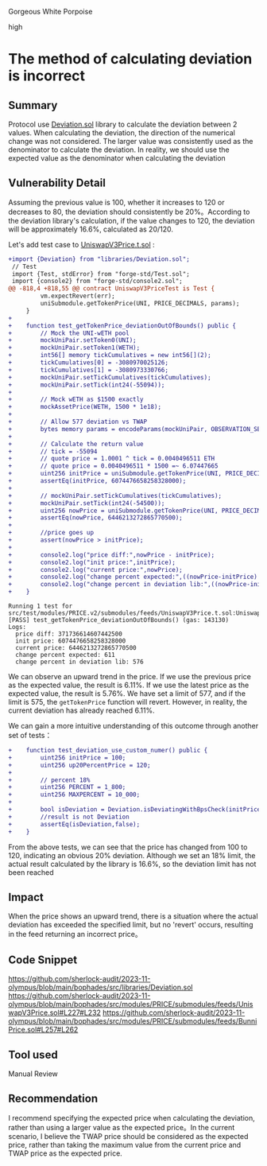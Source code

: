 Gorgeous White Porpoise

high

# The method of calculating deviation is incorrect

## Summary
Protocol use [Deviation.sol](https://github.com/sherlock-audit/2023-11-olympus/blob/main/bophades/src/libraries/Deviation.sol) library to calculate the deviation between 2 values. When calculating the deviation, the direction of the numerical change was not considered. The larger value was consistently used as the denominator to calculate the deviation. In reality, we should use the expected value as the denominator when calculating the deviation

## Vulnerability Detail
Assuming the previous value is 100, whether it increases to 120 or decreases to 80, the deviation should consistently be 20%。According to the deviation library's calculation, if the value changes to 120, the deviation will be approximately 16.6%, calculated as 20/120.

Let's add test case to [UniswapV3Price.t.sol](https://github.com/sherlock-audit/2023-11-olympus/blob/main/bophades/src/test/modules/PRICE.v2/submodules/feeds/UniswapV3Price.t.sol) :
```diff
+import {Deviation} from "libraries/Deviation.sol";
 // Test
 import {Test, stdError} from "forge-std/Test.sol";
 import {console2} from "forge-std/console2.sol";
@@ -818,4 +818,55 @@ contract UniswapV3PriceTest is Test {
         vm.expectRevert(err);
         uniSubmodule.getTokenPrice(UNI, PRICE_DECIMALS, params);
     }
+
+    function test_getTokenPrice_deviationOutOfBounds() public {
+        // Mock the UNI-wETH pool
+        mockUniPair.setToken0(UNI);
+        mockUniPair.setToken1(WETH);
+        int56[] memory tickCumulatives = new int56[](2);
+        tickCumulatives[0] = -3080970025126;
+        tickCumulatives[1] = -3080973330766;
+        mockUniPair.setTickCumulatives(tickCumulatives);
+        mockUniPair.setTick(int24(-55094));
+
+        // Mock wETH as $1500 exactly
+        mockAssetPrice(WETH, 1500 * 1e18);
+
+        // Allow 577 deviation vs TWAP
+        bytes memory params = encodeParams(mockUniPair, OBSERVATION_SECONDS, 577);
+
+        // Calculate the return value
+        // tick = -55094
+        // quote price = 1.0001 ^ tick = 0.0040496511 ETH
+        // quote price = 0.0040496511 * 1500 =~ 6.07447665
+        uint256 initPrice = uniSubmodule.getTokenPrice(UNI, PRICE_DECIMALS, params);
+        assertEq(initPrice, 6074476658258328000);
+
+        // mockUniPair.setTickCumulatives(tickCumulatives);
+        mockUniPair.setTick(int24(-54500));
+        uint256 nowPrice = uniSubmodule.getTokenPrice(UNI, PRICE_DECIMALS, params);
+        assertEq(nowPrice, 6446213272865770500);
+
+        //price goes up
+        assert(nowPrice > initPrice);
+
+        console2.log("price diff:",nowPrice - initPrice);
+        console2.log("init price:",initPrice);
+        console2.log("current price:",nowPrice);
+        console2.log("change percent expected:",((nowPrice-initPrice) * 10_000 /initPrice));
+        console2.log("change percent in deviation lib:",((nowPrice-initPrice) * 10_000 /nowPrice));
+    }
```

```shell
Running 1 test for src/test/modules/PRICE.v2/submodules/feeds/UniswapV3Price.t.sol:UniswapV3PriceTest
[PASS] test_getTokenPrice_deviationOutOfBounds() (gas: 143130)
Logs:
  price diff: 371736614607442500
  init price: 6074476658258328000
  current price: 6446213272865770500
  change percent expected: 611
  change percent in deviation lib: 576
```
We can observe an upward trend in the price. If we use the previous price as the expected value, the result is 6.11%. If we use the latest price as the expected value, the result is 5.76%. We have set a limit of 577, and if the limit is 575, the `getTokenPrice` function will revert. However, in reality, the current deviation has already reached 6.11%.

We can gain a more intuitive understanding of this outcome through another set of tests：
```diff
+    function test_deviation_use_custom_numer() public {
+        uint256 initPrice = 100;
+        uint256 up20PercentPrice = 120;
+
+        // percent 18%
+        uint256 PERCENT = 1_800;
+        uint256 MAXPERCENT = 10_000;
+
+        bool isDeviation = Deviation.isDeviatingWithBpsCheck(initPrice,up20PercentPrice,PERCENT,MAXPERCENT);
+        //result is not Deviation
+        assertEq(isDeviation,false);
+    }
```
From the above tests, we can see that the price has changed from 100 to 120, indicating an obvious 20% deviation. Although we set an 18% limit, the actual result calculated by the library is 16.6%, so the deviation limit has not been reached
## Impact
When the price shows an upward trend, there is a situation where the actual deviation has exceeded the specified limit, but no 'revert' occurs, resulting in the feed returning an incorrect price。
## Code Snippet
https://github.com/sherlock-audit/2023-11-olympus/blob/main/bophades/src/libraries/Deviation.sol
https://github.com/sherlock-audit/2023-11-olympus/blob/main/bophades/src/modules/PRICE/submodules/feeds/UniswapV3Price.sol#L227#L232
https://github.com/sherlock-audit/2023-11-olympus/blob/main/bophades/src/modules/PRICE/submodules/feeds/BunniPrice.sol#L257#L262
## Tool used

Manual Review

## Recommendation
I recommend specifying the expected price when calculating the deviation, rather than using a larger value as the expected price。In the current scenario, I believe the TWAP price should be considered as the expected price, rather than taking the maximum value from the current price and TWAP price as the expected price.